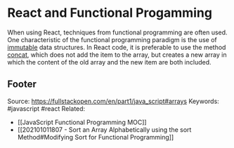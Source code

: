 # React and Functional Progamming 
When using React, techniques from functional programming are often used. One characteristic of the functional programming paradigm is the use of [immutable](https://en.wikipedia.org/wiki/Immutable_object) data structures. In React code, it is preferable to use the method [concat](https://developer.mozilla.org/en-US/docs/Web/JavaScript/Reference/Global_Objects/Array/concat), which does not add the item to the array, but creates a new array in which the content of the old array and the new item are both included.

Footer
---
Source: https://fullstackopen.com/en/part1/java_script#arrays
Keywords: #javascript #react
Related: 
- [[JavaScript Functional Programming MOC]]
- [[202101011807 - Sort an Array Alphabetically using the sort Method#Modifying Sort for Functional Programming]]